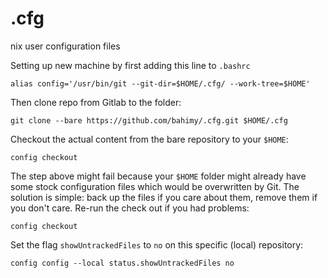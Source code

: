 # .cfg
nix user configuration files

Setting up new machine by first adding this line to `.bashrc`

```alias config='/usr/bin/git --git-dir=$HOME/.cfg/ --work-tree=$HOME'```

Then clone repo from Gitlab to the folder:

```git clone --bare https://github.com/bahimy/.cfg.git $HOME/.cfg```

Checkout the actual content from the bare repository to your `$HOME`:

```config checkout```

The step above might fail because your `$HOME` folder might already have some stock configuration files which would be overwritten by Git. The solution is simple: back up the files if you care about them, remove them if you don't care.
Re-run the check out if you had problems:

```config checkout```

Set the flag `showUntrackedFiles` to `no` on this specific (local) repository:

```config config --local status.showUntrackedFiles no```
